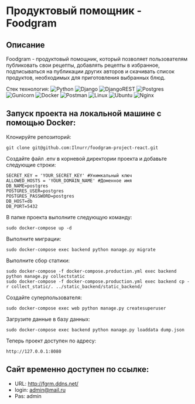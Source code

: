 # Продуктовый помощник - Foodgram

## Описание
Foodgram - продуктовый помощник, который позволяет пользователям публиковать свои рецепты, добавлять рецепты в избранное, подписываться на публикации других авторов и скачивать список продуктов, необходимых для приготовления выбранных блюд.

Стек технология:
![Python](https://img.shields.io/badge/python-3670A0?style=for-the-badge&logo=python&logoColor=ffdd54)
![Django](https://img.shields.io/badge/django-%23092E20.svg?style=for-the-badge&logo=django&logoColor=white)
![DjangoREST](https://img.shields.io/badge/DJANGO-REST-ff1709?style=for-the-badge&logo=django&logoColor=white&color=ff1709&labelColor=gray)
![Postgres](https://img.shields.io/badge/postgres-%23316192.svg?style=for-the-badge&logo=postgresql&logoColor=white)
![Gunicorn](https://img.shields.io/badge/gunicorn-%298729.svg?style=for-the-badge&logo=gunicorn&logoColor=white)
![Docker](https://img.shields.io/badge/docker-%230db7ed.svg?style=for-the-badge&logo=docker&logoColor=white)
![Postman](https://img.shields.io/badge/Postman-FF6C37?style=for-the-badge&logo=postman&logoColor=white)
![Linux](https://img.shields.io/badge/Linux-FCC624?style=for-the-badge&logo=linux&logoColor=black)
![Ubuntu](https://img.shields.io/badge/Ubuntu-E95420?style=for-the-badge&logo=ubuntu&logoColor=white)
![Nginx](https://img.shields.io/badge/nginx-%23009639.svg?style=for-the-badge&logo=nginx&logoColor=white)

## Запуск проекта на локальной машине с помощью Docker:

Клонируйте репозиторий:
```
git clone git@github.com:Ilnurr/foodgram-project-react.git
```
Создайте файл .env в корневой директории проекта и добавьте следующие строки:
```
SECRET_KEY = 'YOUR_SECRET_KEY' #Унимкальный ключ
ALLOWED_HOSTS = 'YOUR_DOMAIN_NAME' #Доменное имя 
DB_NAME=postgres 
POSTGRES_USER=postgres 
POSTGRES_PASSWORD=postgres 
DB_HOST=db 
DB_PORT=5432 
```
В папке проекта выполните следующую команду:
```
sudo docker-compose up -d 
```
Выполните миграции:
```
sudo docker-compose exec backend python manage.py migrate
```
Выполните сбор статики:
```
sudo docker-compose -f docker-compose.production.yml exec backend python manage.py collectstatic
sudo docker-compose -f docker-compose.production.yml exec backend cp -r collect_static/. ../static_backend/static_backend/
```
Создайте суперпользователя:
```
sudo docker-compose exec web python manage.py createsuperuser
```
Загрузите данные в базу данных:
```
sudo docker-compose exec backend python manage.py loaddata dump.json
```
Теперь проект доступен по адресу:
```
http://127.0.0.1:8080
```
## Cайт временно доступен по ссылке:
- URL: http://fgrm.ddns.net/
- login: admin@mail.ru
- Pas: admin
